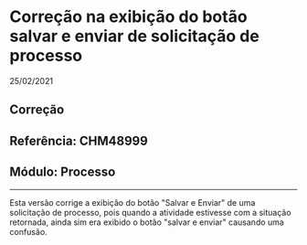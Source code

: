 # Correção na exibição do botão salvar e enviar de solicitação de processo
25/02/2021
## Correção
## Referência: CHM48999
## Módulo: Processo
***

Esta versão corrige a exibição do botão "Salvar e Enviar" de uma solicitação de processo, pois quando a atividade estivesse com a situação retornada, ainda sim era exibido o botão "salvar e enviar" causando uma confusão.